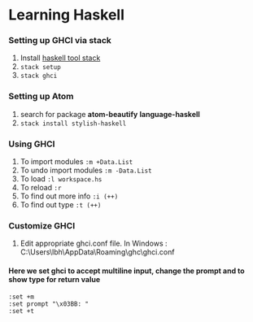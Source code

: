 # Learning Haskell

### Setting up GHCI via stack
1. Install [haskell tool stack](https://docs.haskellstack.org/en/stable/README/#how-to-install)
2. `stack setup`
3. `stack ghci`

### Setting up Atom
1. search for package **atom-beautify** **language-haskell**
2. `stack install stylish-haskell`

### Using GHCI
1. To import modules `:m +Data.List`
2. To undo import modules `:m -Data.List`
3. To load `:l workspace.hs`
4. To reload `:r`
5. To find out more info `:i (++)`
6. To find out type `:t (++)`

### Customize GHCI
1. Edit appropriate ghci.conf file. In Windows :  C:\Users\lbh\AppData\Roaming\ghc\ghci.conf

#### Here we set ghci to accept multiline input, change the prompt and to show type for return value
```
:set +m
:set prompt "\x03BB: "
:set +t
```
